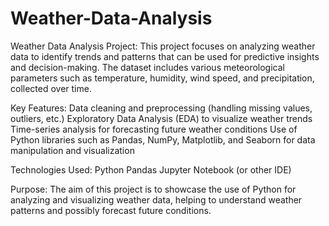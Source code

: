 # Weather-Data-Analysis

Weather Data Analysis Project:
This project focuses on analyzing weather data to identify trends and patterns that can be used for predictive insights and decision-making. The dataset includes various meteorological parameters such as temperature, humidity, wind speed, and precipitation, collected over time.

Key Features:
Data cleaning and preprocessing (handling missing values, outliers, etc.)
Exploratory Data Analysis (EDA) to visualize weather trends
Time-series analysis for forecasting future weather conditions
Use of Python libraries such as Pandas, NumPy, Matplotlib, and Seaborn for data manipulation and visualization

Technologies Used:
Python
Pandas
Jupyter Notebook (or other IDE)

Purpose: 
The aim of this project is to showcase the use of Python for analyzing and visualizing weather data, helping to understand weather patterns and possibly forecast future conditions.

